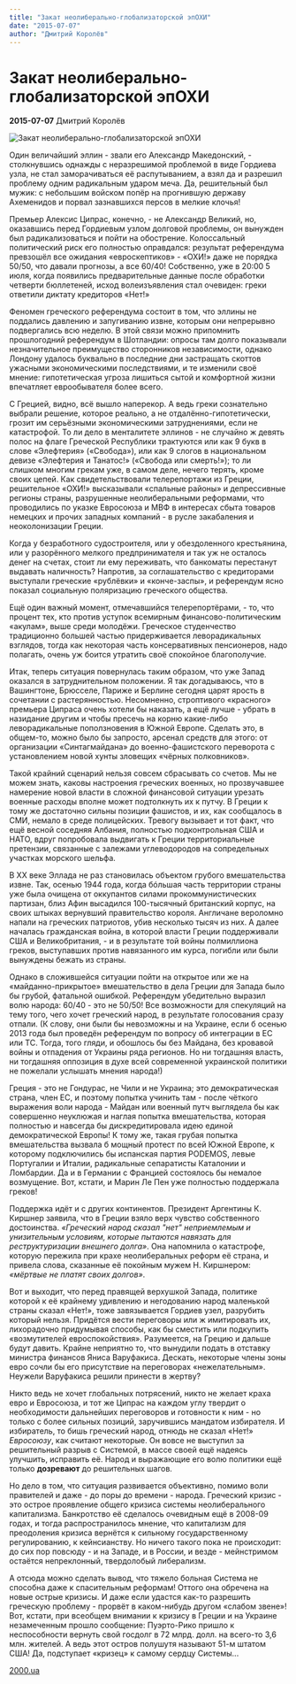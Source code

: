 ```yaml
---
title: "Закат неолиберально-глобализаторской эпОХИ"
date: "2015-07-07"
author: "Дмитрий Королёв"
---
```


# Закат неолиберально-глобализаторской эпОХИ

**2015-07-07** Дмитрий Королёв

![Закат неолиберально-глобализаторской эпОХИ](http://www.vzglyad.az/photos/defolt.jpg)

Один величайший эллин - звали его Александр Македонский, - столкнувшись однажды с неразрешимой проблемой в виде Гордиева узла, не стал заморачиваться её распутыванием, а взял да и разрешил проблему одним радикальным ударом меча. Да, решительный был мужик: с небольшим войском попёр на прогнившую державу Ахеменидов и порвал зазнавшихся персов в мелкие клочья!

Премьер Алексис Ципрас, конечно, - не Александр Великий, но, оказавшись перед Гордиевым узлом долговой проблемы, он вынужден был радикализоваться и пойти на обострение. Колоссальный политический риск его полностью оправдался: результат референдума превзошёл все ожидания «евроскептиков» - «ОХИ!» даже не порядка 50/50, что давали прогнозы, а все 60/40! Собственно, уже в 20:00 5 июля, когда появились предварительные данные после обработки четверти бюллетеней, исход волеизъявления стал очевиден: греки ответили диктату кредиторов «Нет!»

Феномен греческого референдума состоит в том, что эллины не поддались давлению и запугиванию извне, которым они непрерывно подвергались всю неделю. В этой связи можно припомнить прошлогодний референдум в Шотландии: опросы там долго показывали незначительное преимущество сторонников независимости, однако Лондону удалось буквально в последние дни застращать скоттов ужасными экономическими последствиями, и те изменили своё мнение: гипотетическая угроза лишиться сытой и комфортной жизни впечатляет еврообывателя более всего.

С Грецией, видно, всё вышло наперекор. А ведь греки сознательно выбрали решение, которое реально, а не отдалённо-гипотетически, грозит им серьёзными экономическими затруднениями, если не катастрофой. То ли дело в менталитете эллинов - не случайно ж девять полос на флаге Греческой Республики трактуются или как 9 букв в слове «Элефтерия» («Свобода»), или как 9 слогов в национальном девизе «Элефтерия и Танатос!» («Свобода или смерть!»); то ли слишком многим грекам уже, в самом деле, нечего терять, кроме своих цепей. Как свидетельствовали телерепортажи из Греции, решительное «ОХИ!» высказывали «спальные районы» и депрессивные регионы страны, разрушенные неолиберальными реформами, что проводились по указке Евросоюза и МВФ в интересах сбыта товаров немецких и прочих западных компаний - в русле закабаления и неоколонизации Греции.

Когда у безработного судостроителя, или у обездоленного крестьянина, или у разорённого мелкого предпринимателя и так уж не осталось денег на счетах, стоит ли ему переживать, что банкоматы перестанут выдавать наличность? Напротив, за соглашательство с кредиторами выступали греческие «рублёвки» и «конче-заспы», и референдум ясно показал социальную поляризацию греческого общества.

Ещё один важный момент, отмечавшийся телерепортёрами, - то, что процент тех, кто против уступок всемирным финансово-политическим «акулам», выше среди молодёжи. Греческое студенчество традиционно большей частью придерживается леворадикальных взглядов, тогда как некоторая часть консервативных пенсионеров, надо полагать, очень уж боится утратить своё спокойное благополучие.

Итак, теперь ситуация повернулась таким образом, что уже Запад оказался в затруднительном положении. Я так догадываюсь, что в Вашингтоне, Брюсселе, Париже и Берлине сегодня царят ярость в сочетании с растерянностью. Несомненно, строптивого «красного» премьера Ципраса очень хотели бы наказать, а ещё лучше - убрать в назидание другим и чтобы пресечь на корню какие-либо леворадикальные поползновения в Южной Европе. Сделать это, в общем-то, можно было бы запросто, арсенал средств для этого: от организации «Синтагмайдана» до военно-фашистского переворота с установлением новой хунты зловещих «чёрных полковников».

Такой крайний сценарий нельзя совсем сбрасывать со счетов. Мы не можем знать, каковы настроения греческих военных, но прозвучавшее намерение новой власти в сложной финансовой ситуации урезать военные расходы вполне может подтолкнуть их к путчу. В Греции к тому же достаточно сильны позиции фашистов, и их, как сообщалось в СМИ, немало в среде полицейских. Тревогу вызывает и тот факт, что ещё весной соседняя Албания, полностью подконтрольная США и НАТО, вдруг попробовала выдвигать к Греции территориальные претензии, связанные с залежами углеводородов на сопредельных участках морского шельфа.

В XX веке Эллада не раз становилась объектом грубого вмешательства извне. Так, осенью 1944 года, когда бóльшая часть территории страны уже была очищена от оккупантов силами прокоммунистических партизан, близ Афин высадился 100-тысячный британский корпус, на своих штыках вернувший правительство короля. Англичане вероломно напали на греческих патриотов, убив несколько тысяч из них. А далее началась гражданская война, в которой власти Греции поддерживали США и Великобритания, - и в результате той войны полмиллиона греков, выступавших против навязанного им курса, погибли или были вынуждены бежать из страны.

Однако в сложившейся ситуации пойти на открытое или же на «майданно-прикрытое» вмешательство в дела Греции для Запада было бы грубой, фатальной ошибкой. Референдум убедительно выразил волю народа: 60/40 - это не 50/50! Все возможности для спекуляций на тему того, чего хочет греческий народ, в результате голосования сразу отпали. (К слову, они были бы невозможны и на Украине, если б осенью 2013 года был проведён референдум по вопросу об интеграции в ЕС или ТС. Тогда, того гляди, и обошлось бы без Майдана, без кровавой войны и отпадения от Украины ряда регионов. Но ни тогдашняя власть, ни тогдашняя оппозиция в духе всей современной украинской политики не пожелали услышать мнения народа!)

Греция - это не Гондурас, не Чили и не Украина; это демократическая страна, член ЕС, и поэтому попытка учинить там - после чёткого выражения воли народа - Майдан или военный путч выглядела бы как совершенно неуклюжая и наглая попытка вмешательства, которая полностью и навсегда бы дискредитировала идею единой демократической Европы! К тому же, такая грубая попытка вмешательства вызвала б мощный протест по всей Южной Европе, к которому подключились бы испанская партия PODEMOS, левые Португалии и Италии, радикальные сепаратисты Каталонии и Ломбардии. Да и в Германии с Францией состоялось бы немалое возмущение. Вот, кстати, и Марин Ле Пен уже полностью поддержала греков!

Поддержка идёт и с других континентов. Президент Аргентины К. Киршнер заявила, что в Греции взяло верх чувство собственного достоинства. *«Греческий народ сказал "нет" неприемлемым и унизительным условиям, которые пытаются навязать для реструктуризации внешнего долга»*. Она напомнила о катастрофе, которую пережила при крахе неолиберальных реформ её страна, и привела слова, сказанные её покойным мужем Н. Киршнером: *«мёртвые не платят своих долгов»*.

Вот и выходит, что перед правящей верхушкой Запада, политике которой к её крайнему удивлению и негодованию народ маленькой страны сказал «Нет!», тоже завязывается Гордиев узел, разрубить который нельзя. Придётся вести переговоры или ж имитировать их, лихорадочно придумывая способы, как бы сместить или подкупить «возмутителей евроспокойствия». Разумеется, на Грецию и дальше будут давить. Крайне неприятно то, что вынудили подать в отставку министра финансов Яниса Варуфакиса. Дескать, некоторые члены зоны евро сочли бы его присутствие на переговорах «нежелательным». Неужели Варуфакиса решили принести в жертву?

Никто ведь не хочет глобальных потрясений, никто не желает краха евро и Евросоюза, и тот же Ципрас на каждом углу твердит о необходимости дальнейших переговоров и готовности к ним - но только с более сильных позиций, заручившись мандатом избирателя. И избиратель, то бишь греческий народ, отнюдь не сказал «Нет!» *Евросоюзу*, как считают некоторые. Он вовсе не выступил за решительный разрыв с Системой, в массе своей ещё надеясь улучшить, исправить её. Народ и выражающие его волю политики ещё только **дозревают** до решительных шагов.

Но дело в том, что ситуация развивается объективно, помимо воли правителей и даже - до поры до времени - народа. Греческий кризис - это острое проявление общего кризиса системы неолиберального капитализма. Банкротство её сделалось очевидным ещё в 2008-09 годах, и тогда распространилось мнение, что капитализм для преодоления кризиса вернётся к сильному государственному регулированию, к кейнсианству. Но ничего такого пока не происходит: до сих пор повсюду - и на Западе, и в России, и везде - мейнстримом остаётся непреклонный, твердолобый либерализм.

А отсюда можно сделать вывод, что тяжело больная Система не способна даже к спасительным реформам! Оттого она обречена на новые острые кризисы. И даже если удастся как-то разрешить греческую проблему - прорвёт в каком-нибудь другом «слабом звене»! Вот, кстати, при всеобщем внимании к кризису в Греции и на Украине незамеченным прошло сообщение: Пуэрто-Рико пришло к неспособности вернуть свой госдолг в 72 млрд. долл. на всего-то 3,6 млн. жителей. А ведь этот остров полушутя называют 51-м штатом США! Да, подступает «кризец» к самому сердцу Системы...

[2000.ua](http://www.2000.ua/blogi/avtorskie-kolonki_blogi/zakat-neoliberalno-globalizatorskoi-epohi.htm)